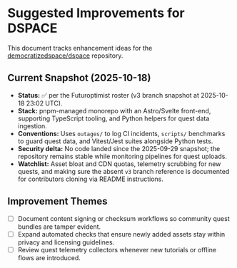 # Suggested Improvements for DSPACE

This document tracks enhancement ideas for the
[democratizedspace/dspace](https://github.com/democratizedspace/dspace/tree/v3) repository.

## Current Snapshot (2025-10-18)

- **Status:** ✅ per the Futuroptimist roster (v3 branch snapshot at 2025-10-18 23:02 UTC).
- **Stack:** pnpm-managed monorepo with an Astro/Svelte front-end, supporting TypeScript tooling, and
  Python helpers for quest data ingestion.
- **Conventions:** Uses `outages/` to log CI incidents, `scripts/` benchmarks to guard quest data, and
  Vitest/Jest suites alongside Python tests.
- **Security delta:** No code landed since the 2025-09-29 snapshot; the repository remains stable while
  monitoring pipelines for quest uploads.
- **Watchlist:** Asset bloat and CDN quotas, telemetry scrubbing for new quests, and making sure the
  absent `v3` branch reference is documented for contributors cloning via README instructions.

## Improvement Themes

- [ ] Document content signing or checksum workflows so community quest bundles are tamper evident.
- [ ] Expand automated checks that ensure newly added assets stay within privacy and licensing
      guidelines.
- [ ] Review quest telemetry collectors whenever new tutorials or offline flows are introduced.
